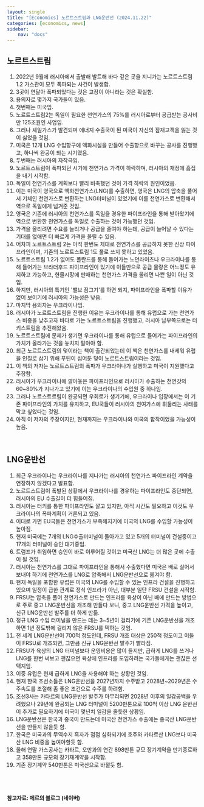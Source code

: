```yaml
---
layout: single
title: "[Economics] 노르트스트림과 LNG운반선 (2024.11.22)"
categories: [economics, news]
sidebar:
    nav: "docs"
---
```


## 노르트스트림
1. 2022년 9월에 러시아에서 출발해 발트해 바다 깊은 곳을 지니가는 노르트스트림 1.2 가스관이 모두 폭파되는 사건이 발생함.
1. 3곳이 연달아 폭파되었다는 것은 고장이 아니라는 것은 확실함.
1. 용의자로 몇가지 국가들이 있음.
1. 첫번째는 미국임.
1. 노르트스트림2는 독일이 필요한 천연가스의 75%를 러시아로부터 공급받는 공사비만 125조원인 사업임.
1. 그러나 셰일가스가 발견되며 에너지 수출국이 된 미국이 자신의 잠재고객을 잃는 것이 싫었을 것임.
1. 미국은 12개 LNG 수입항구에 액화시설을 만들어 수출항으로 바꾸는 공사를 진행했고, 하나씩 완공이 되는 시기였음.
1. 두번째는 러시아의 자작극임.
1. 노르트스트림이 폭파되던 시기에 천연가스 가격이 하락하며, 러시아의 재정에 흠집을 내기 시작함.
1. 독일이 천연가스를 계획보다 빨리 비축했던 것이 가격 하락의 원인이었음.
1. 이는 미국이 영국으로 액화천연가스(LNG)를 수출하면, 영국은 LNG의 압축을 풀어서 기체인 천연가스로 변환하는 LNG터미널이 있었기에 이를 천연가스로 변환해서 역으로 독일에게 넘겨준 것임.
1. 영국은 기존에 러시아의 천연가스를 독일을 경유한 파이프라인을 통해 받아왔기에 역으로 변환한 천연가스를 독일로 수출하는 것이 가능했던 것임.
1. 가격을 올리려면 수요를 늘리거나 공급을 줄여야 하는데, 공급이 늘어날 수 있다는 기대를 없애면 더 빠르게 가격을 올릴 수 있음.
1. 어차피 노르트스트림 2는 아직 한번도 제대로 천연가스를 공급하지 못한 신상 파이프라인이며, 기존의 노르트스트림 1도 풀로 쓰지 못하고 있었음.
1. 노르트스트림 1.2가 없어도 폴란드를 통해 들어가는 노던라이츠나 우크라이나를 통해 들어가는 브라더후드 파이프라인이 있기에 이들만으로 공급 물량은 어느정도 유지하고 가능하고, 현물시장에 판매하는 천연가스 가격을 올리면 나쁜 일이 아닌 것임.
1. 하지만, 러시아의 특기인 '밸브 잠그기'를 하면 되지, 파이프라인을 폭파할 이유가 없어 보이기에 러시아의 가능성은 낮음.
1. 마지막 용의자는 우크라이나임.
1. 러시아가 노르트스트림을 진행한 이유는 우크라이나를 통해 유럽으로 가는 천연가스 비중을 낮추고자 바다로 가는 노르트스트림을 진행했고, 러시아 남부쪽으로는 터키스트림을 추진해왔음.
1. 노르트스트림에 문제가 생기면 우크라이나를 통해 유럽으로 들어가는 파이프라인의 가치가 올라가는 것을 놓치지 말아야 함.
1. 최근 노르트스트림의 덫이라는 책이 출간되었는데 이 책은 천연가스를 내세워 유럽을 인질로 삼기 위해 푸틴이 심어둔 덫이 노르트스트림이라는 것임.
1. 이 책의 저자는 노르트스트림의 폭파가 우크라이나가 실행하고 미국이 지원했다고 주장함.
1. 러시아가 우크라이나에 깔아놓은 파이프라인으로 러시아가 수출하는 천연갓의 60~80%가 지나가고 있기에 이는 우크라이나의 수입원 중 하나임.
1. 그러나 노르스트르림이 완공되면 우회로가 생기기에, 우크라이나 입장에서는 이 기존 파이프라인의 가치를 유지하고, EU국들이 러시아의 천여가스에 휘둘리는 사태를 막고 싶었다는 것임.
1. 아직 이 저자의 주장이지만, 현재까지는 우크라이나와 미국의 합작이었을 가능성이 높음.

<br/>

## LNG운반선
1. 최근 우크라이나는 우크라이나를 지나가는 러시아의 천연가스 파이프라인 계약을 연장하지 않겠다고 발표함.
1. 노르트스트림이 폭발된 상황에서 우크라이나를 경유하는 파이프라인도 중단되면, 러시아의 EU 수출길이 더 힘들어짐.
1. 러시아는 터키를 통한 파이프라인도 깔고 있지만, 아직 시간도 필요하고 이것도 우크라이나의 폭파계획이 거론되고 있음.
1. 이대로 가면 EU국들은 천연가스가 부족해지기에 미국의 LNG를 수입할 가능성이 높아짐.
1. 현재 미국에는 7개의 LNG수출터미널이 돌아가고 있고 5개의 터미널이 건설중이고 17개의 터미널이 승인 대기중임.
1. 트럼프가 취임하면 승인이 바로 이루어질 것이고 미국산 LNG는 더 많은 곳에 수출이 될 것임.
1. 러시아는 천연가스를 그대로 파이프라인을 통해서 수출했다면 미국은 배로 실어서 보내야 하기에 천연가스를 LNG로 압축해서 LNG운반선으로 옮겨야 함.
1. 현재 독일을 포함한 유럽은 미국의 LNG를 수입할 수 있는 인프라 건설을 진행하고 있으며 일정이 급한 관계로 정식 인프라가 아닌, 대부분 일단 FRSU 건설을 시작함.
1. FRSU는 압축을 풀어 천연가스로 만드는 인프라를 육상이 아닌 배에 만드는 방법으로 주로 중고 LNG운반선을 개조해 만들다 보니, 중고 LNG운반선 가격을 높이고, 신규 LNG운반선 발주를 더 하게 만듦.
1. 정규 LNG 수입 터미널을 만드는 데는 3~5년이 걸리기에 기존 LNG운반선을 개조하면 1년 정도밖에 걸리지 않은 FRSU를 택하는 것임.
1. 전 세계 LNG운반선이 700척 정도인데, FRSU 개조 대상은 250척 정도이고 이들이 FRSU로 개조되면, 그만큼 신규 LNG운반선 발주가 빨라짐.
1. FRSU가 육상의 LNG 터미널보다 운영비용은 많이 들지만, 급하게 LNG를 쓰거나 LNG를 한번 써보고 괜찮으면 육상에 인프라를 도입하려는 국가들에게는 괜찮은 선택지임.
1. 이중 유럽은 현재 급하게 LNG을 사용해야 하는 상황인 것임.
1. 현재 한국 조선소들은 LNG운반선을 2027년까지 수주받고 2028년~2029년은 수주속도를 조절해 좀 좋은 조건으로 수주를 하려함.
1. 조선3사는 카타르의 LNG운반선 발주가 마무리되면 2028년 이후의 일감공백을 우려했으나 29년에 완공되는 LNG 터미널이 5200만톤으로 100척 이상 LNG 운반선이 추가로 필요하기에 미국이 몇년치 일감을 줄듯한 상황임.
1. LNG운반선은 한국과 중국이 만드는데 미국산 천연가스 수출에는 중국산 LNG운반선을 만들지 않을듯 함.
1. 한국은 미국과의 무역수지 흑자가 점점 심화되기에 호주와 카타르산 LNG보다 미국산 LNG 비중을 높여야할듯 함.
1. 올해 연말 가스공사는 카타르, 오만과의 연간 898만톤 규모 장기계약을 만기종료하고 358만톤 규모의 장기재계약을 시작함.
1. 기존 장기계약 540만톤은 미국산으로 바뀔듯 함.



<br/>
<br/>

#### 참고자료: 메르의 블로그 (네이버) 
